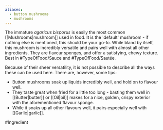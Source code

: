 ```yaml
---
aliases:
  - button mushrooms
  - mushrooms
---
```

The immature _agaricus bisporus_ is easily the most common [[Mushrooms|mushroom]] used in food. It is the 'default' mushroom - if nothing else is mentioned, this should be your go-to. While bland by itself, this mushroom is incredibly versatile and pairs well with almost all other ingredients. They are flavour sponges, and offer a satisfying, chewy texture. Best in #TypeOfFood/Sauce and #TypeOfFood/Sautée.

Because of their sheer versatility, it is not possible to describe all the ways these can be used here. There are, however, some tips:
- Button mushrooms soak up liquids incredibly well, and hold on to flavour well.
- They taste great when fried for a little too long - basting them well in [[Butter|butter]] or [[Oil|oil]] makes for a nice, golden, crispy exterior with the aforementioned flavour sponge.
- While it soaks up all other flavours well, it pairs especially well with [[Garlic|garlic]]. 

#Ingredient 
